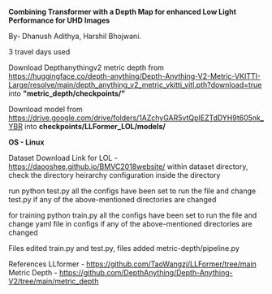 **Combining Transformer with a Depth Map for enhanced Low Light Performance for UHD Images**

By- Dhanush Adithya,  Harshil Bhojwani.

3 travel days used

Download Depthanythingv2 metric depth from 
https://huggingface.co/depth-anything/Depth-Anything-V2-Metric-VKITTI-Large/resolve/main/depth_anything_v2_metric_vkitti_vitl.pth?download=true 
into **"metric_depth/checkpoints/"**

Download model from
https://drive.google.com/drive/folders/1AZchyGAR5vtQpIEZTdDYH9t605nk_YBR
into **checkpoints/LLFormer_LOL/models/**

**OS - Linux**

Dataset Download Link for LOL - https://daooshee.github.io/BMVC2018website/
within dataset directory, check the directory heirarchy configuration inside the directory

run 
python test.py
all the configs have been set to run the file and change test.py if any of the above-mentioned directories are changed

for training
python train.py
all the configs have been set to run the file and change yaml file in configs if any of the above-mentioned directories are changed

Files edited train.py and test.py, files added metric-depth/pipeline.py




References
LLformer - https://github.com/TaoWangzj/LLFormer/tree/main
Metric Depth - https://github.com/DepthAnything/Depth-Anything-V2/tree/main/metric_depth


